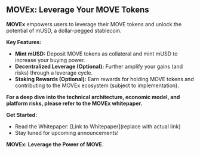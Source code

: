 ## MOVEx: Leverage Your MOVE Tokens

**MOVEx** empowers users to leverage their MOVE tokens and unlock the potential of mUSD, a dollar-pegged stablecoin. 

**Key Features:**

* **Mint mUSD:** Deposit MOVE tokens as collateral and mint mUSD to increase your buying power.
* **Decentralized Leverage (Optional):**  Further amplify your gains (and risks) through a leverage cycle.
* **Staking Rewards (Optional):** Earn rewards for holding MOVE tokens and contributing to the MOVEx ecosystem (subject to implementation).

**For a deep dive into the technical architecture, economic model, and platform risks, please refer to the MOVEx whitepaper.**

**Get Started:**

* Read the Whitepaper: [Link to Whitepaper](replace with actual link)
* Stay tuned for upcoming announcements!

**MOVEx: Leverage the Power of MOVE.**

